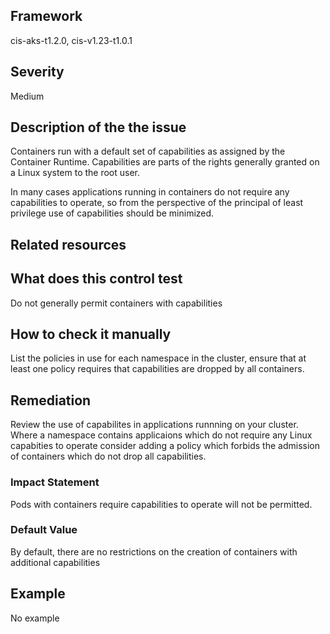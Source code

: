 ## Framework
cis-aks-t1.2.0, cis-v1.23-t1.0.1
 
## Severity
Medium

## Description of the the issue
Containers run with a default set of capabilities as assigned by the Container Runtime. Capabilities are parts of the rights generally granted on a Linux system to the root user.

 In many cases applications running in containers do not require any capabilities to operate, so from the perspective of the principal of least privilege use of capabilities should be minimized.
 
## Related resources

## What does this control test
Do not generally permit containers with capabilities
 
## How to check it manually
List the policies in use for each namespace in the cluster, ensure that at least one policy requires that capabilities are dropped by all containers.
## Remediation
Review the use of capabilites in applications runnning on your cluster. Where a namespace contains applicaions which do not require any Linux capabities to operate consider adding a policy which forbids the admission of containers which do not drop all capabilities.
 
### Impact Statement
Pods with containers require capabilities to operate will not be permitted.
### Default Value
By default, there are no restrictions on the creation of containers with additional capabilities
## Example
No example
